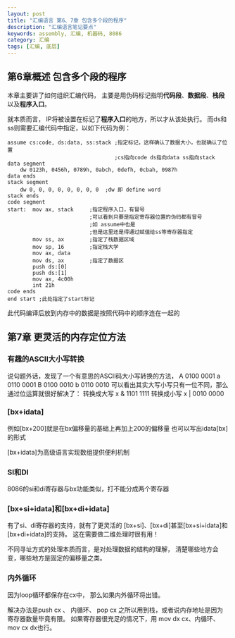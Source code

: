 ```yaml
---
layout: post
title: "汇编语言 第6、7章 包含多个段的程序"
description: "汇编语言笔记要点"
keywords: assembly, 汇编, 机器码, 8086
category: 汇编
tags: [汇编, 底层]
---
```


## 第6章概述 包含多个段的程序
本章主要讲了如何组织汇编代码，
主要是用伪码标记指明**代码段**、**数据段**、**栈段**以及**程序入口**。

就本质而言，
IP将被设置在标记了**程序入口**的地方，所以才从该处执行。
而ds和ss则需要汇编代码中指定，以如下代码为例：

    assume cs:code, ds:data, ss:stack ;指定标记，这样确认了数据大小，也就确认了位置
                                      ;cs指向code ds指向data ss指向stack
    data segment
        dw 0123h, 0456h, 0789h, 0abch, 0defh, 0cbah, 0987h
    data ends
    stack segment
        dw 0, 0, 0, 0, 0, 0, 0, 0  ;dw 即 define word
    stack ends
    code segment
    start:  mov ax, stack     ;指定程序入口，有冒号
                              ;可以看到只要是指定寄存器位置的伪码都有冒号
                              ;如 assume中也是
                              ;但是这里还是得通过赋值给ss等寄存器指定
            mov ss, ax        ;指定了栈数据区域
            mov sp, 16        ;指定栈大学
            mov ax, data
            mov ds, ax        ;指定了数据区
            push ds:[0]
            push ds:[1]
            mov ax, 4c00h
            int 21h
    code ends
    end start ;此处指定了start标记

此代码编译后放到内存中的数据是按照代码中的顺序连在一起的

## 第7章 更灵活的内存定位方法
### 有趣的ASCII大小写转换
说句题外话，发现了一个有意思的ASCII码大小写转换的方法，
A 0100 0001 a 0110 0001
B 0100 0010 b 0110 0010
可以看出其实大写小写只有一位不同，那么通过位运算就很好解决了：
转换成大写  x & 1101 1111
转换成小写  x | 0010 0000

### [bx+idata]
例如[bx+200]就是在bx偏移量的基础上再加上200的偏移量
也可以写出idata[bx]的形式

[bx+idata]为高级语言实现数组提供便利机制

### SI和DI
8086的si和di寄存器与bx功能类似，打不能分成两个寄存器

### [bx+si+idata]和[bx+di+idata]
有了si、di寄存器的支持，就有了更灵活的
[bx+si]、[bx+di]甚至[bx+si+idata]和[bx+di+idata]的支持。
这在需要做二维处理时很有用！

不同寻址方式的处理本质而言，是对处理数据的结构的理解，
清楚哪些地方会变，哪些地方是固定的偏移量之类。

### 内外循环
因为loop循环都保存在cx中，
那么如果内外循环将出错。

解决办法是push cx 、 内循环、 pop cx
之所以用到栈，或者说内存地址是因为寄存器数量毕竟有限。
如果寄存器很充足的情况下，用 mov dx cx、内循环、 mov cx dx也行。

